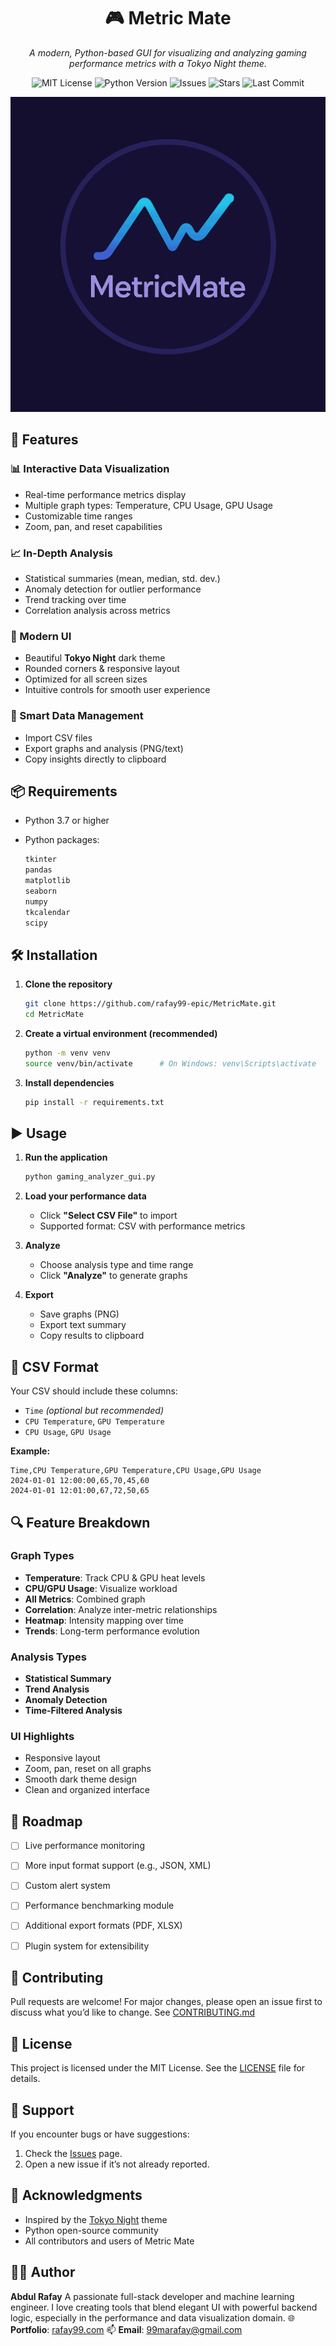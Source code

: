 

<h1 align="center">🎮 Metric Mate</h1>

<p align="center">
  <em>A modern, Python-based GUI for visualizing and analyzing gaming performance metrics with a Tokyo Night theme.</em>
</p>

<p align="center">
  <img src="https://img.shields.io/github/license/rafay99-epic/MetricMate?style=flat-square" alt="MIT License"/>
  <img src="https://img.shields.io/badge/python-3.7+-blue.svg?style=flat-square" alt="Python Version"/>
  <img src="https://img.shields.io/github/issues/rafay99-epic/MetricMate?style=flat-square" alt="Issues"/>
  <img src="https://img.shields.io/github/stars/rafay99-epic/MetricMate?style=flat-square" alt="Stars"/>
  <img src="https://img.shields.io/github/last-commit/rafay99-epic/MetricMate?style=flat-square" alt="Last Commit"/>
</p>

<p align="center">
  <img src="./icon.png" alt="Metric Mate Screenshot" width="600"/>
</p>

## 🚀 Features

### 📊 Interactive Data Visualization

- Real-time performance metrics display
- Multiple graph types: Temperature, CPU Usage, GPU Usage
- Customizable time ranges
- Zoom, pan, and reset capabilities

### 📈 In-Depth Analysis

- Statistical summaries (mean, median, std. dev.)
- Anomaly detection for outlier performance
- Trend tracking over time
- Correlation analysis across metrics

### 🎨 Modern UI

- Beautiful **Tokyo Night** dark theme
- Rounded corners & responsive layout
- Optimized for all screen sizes
- Intuitive controls for smooth user experience

### 📁 Smart Data Management

- Import CSV files
- Export graphs and analysis (PNG/text)
- Copy insights directly to clipboard



## 📦 Requirements

- Python 3.7 or higher
- Python packages:

  ```bash
  tkinter
  pandas
  matplotlib
  seaborn
  numpy
  tkcalendar
  scipy
  ```


## 🛠 Installation

1. **Clone the repository**

   ```bash
   git clone https://github.com/rafay99-epic/MetricMate.git
   cd MetricMate
   ```

2. **Create a virtual environment (recommended)**

   ```bash
   python -m venv venv
   source venv/bin/activate      # On Windows: venv\Scripts\activate
   ```

3. **Install dependencies**

   ```bash
   pip install -r requirements.txt
   ```



## ▶️ Usage

1. **Run the application**

   ```bash
   python gaming_analyzer_gui.py
   ```

2. **Load your performance data**

   - Click **"Select CSV File"** to import
   - Supported format: CSV with performance metrics

3. **Analyze**

   - Choose analysis type and time range
   - Click **"Analyze"** to generate graphs

4. **Export**

   - Save graphs (PNG)
   - Export text summary
   - Copy results to clipboard



## 📂 CSV Format

Your CSV should include these columns:

- `Time` _(optional but recommended)_
- `CPU Temperature`, `GPU Temperature`
- `CPU Usage`, `GPU Usage`

**Example:**

```csv
Time,CPU Temperature,GPU Temperature,CPU Usage,GPU Usage
2024-01-01 12:00:00,65,70,45,60
2024-01-01 12:01:00,67,72,50,65
```



## 🔍 Feature Breakdown

### Graph Types

- **Temperature**: Track CPU & GPU heat levels
- **CPU/GPU Usage**: Visualize workload
- **All Metrics**: Combined graph
- **Correlation**: Analyze inter-metric relationships
- **Heatmap**: Intensity mapping over time
- **Trends**: Long-term performance evolution

### Analysis Types

- **Statistical Summary**
- **Trend Analysis**
- **Anomaly Detection**
- **Time-Filtered Analysis**

### UI Highlights

- Responsive layout
- Zoom, pan, reset on all graphs
- Smooth dark theme design
- Clean and organized interface



## 🧩 Roadmap

- [ ] Live performance monitoring
- [ ] More input format support (e.g., JSON, XML)
- [ ] Custom alert system
- [ ] Performance benchmarking module
- [ ] Additional export formats (PDF, XLSX)
- [ ] Plugin system for extensibility



## 🙌 Contributing

Pull requests are welcome! For major changes, please open an issue first to discuss what you’d like to change.
See [CONTRIBUTING.md](CONTRIBUTING.md)



## 📄 License

This project is licensed under the MIT License. See the [LICENSE](LICENSE) file for details.



## 💬 Support

If you encounter bugs or have suggestions:

1. Check the [Issues](https://github.com/rafay99-epic/MetricMate/issues) page.
2. Open a new issue if it’s not already reported.



## 🙏 Acknowledgments

- Inspired by the [Tokyo Night](https://github.com/enkia/tokyo-night-vscode-theme) theme
- Python open-source community
- All contributors and users of Metric Mate



## 👨‍💻 Author

**Abdul Rafay**
A passionate full-stack developer and machine learning engineer. I love creating tools that blend elegant UI with powerful backend logic, especially in the performance and data visualization domain.
🌐 **Portfolio**: [rafay99.com](https://rafay99.com)
📫 **Email**: [99marafay@gmail.com](mailto:99marafay@gmail.com)



